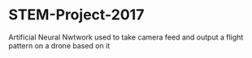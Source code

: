 # STEM-Project-2017
Artificial Neural Nwtwork used to take camera feed and output a flight pattern on a drone based on it
